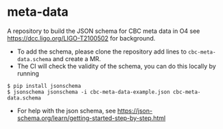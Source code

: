 # meta-data

A repository to build the JSON schema for CBC meta data in O4 see https://dcc.ligo.org/LIGO-T2100502 for background.

* To add the schema, please clone the repository add lines to `cbc-meta-data.schema` and create a MR.
* The CI will check the validity of the schema, you can do this locally by running
```console
$ pip install jsonschema
$ jsonschema jsonschema -i cbc-meta-data-example.json cbc-meta-data.schema
```
* For help with the json schema, see https://json-schema.org/learn/getting-started-step-by-step.html
